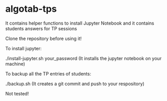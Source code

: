 # algotab-tps

It contains helper functions to install Jupyter Notebook  and it contains students answers for TP sessions

Clone the repository before using it!

To install jupyter:

./install-jupyter.sh your_password
(It installs the jupyter notebook on your machine)


To backup all the TP entries of students:

./backup.sh
(It creates a git commit and push to your respository)

Not tested!


